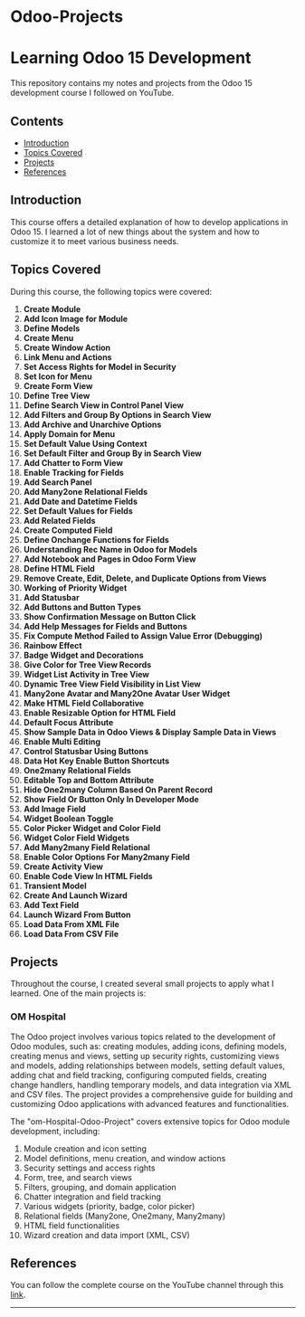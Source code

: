 # Odoo-Projects

# Learning Odoo 15 Development

This repository contains my notes and projects from the Odoo 15 development course I followed on YouTube.

## Contents
- [Introduction](#introduction)
- [Topics Covered](#topics-covered)
- [Projects](#projects)
- [References](#references)

## Introduction
This course offers a detailed explanation of how to develop applications in Odoo 15. I learned a lot of new things about the system and how to customize it to meet various business needs.

## Topics Covered
During this course, the following topics were covered:
1. **Create Module**
2. **Add Icon Image for Module**
3. **Define Models**
4. **Create Menu**
5. **Create Window Action**
6. **Link Menu and Actions**
7. **Set Access Rights for Model in Security**
8. **Set Icon for Menu**
9. **Create Form View**
10. **Define Tree View**
11. **Define Search View in Control Panel View**
12. **Add Filters and Group By Options in Search View**
13. **Add Archive and Unarchive Options**
14. **Apply Domain for Menu**
15. **Set Default Value Using Context**
16. **Set Default Filter and Group By in Search View**
17. **Add Chatter to Form View**
18. **Enable Tracking for Fields**
19. **Add Search Panel**
20. **Add Many2one Relational Fields**
21. **Add Date and Datetime Fields**
22. **Set Default Values for Fields**
23. **Add Related Fields**
24. **Create Computed Field**
25. **Define Onchange Functions for Fields**
26. **Understanding Rec Name in Odoo for Models**
27. **Add Notebook and Pages in Odoo Form View**
28. **Define HTML Field**
29. **Remove Create, Edit, Delete, and Duplicate Options from Views**
30. **Working of Priority Widget**
31. **Add Statusbar**
32. **Add Buttons and Button Types**
33. **Show Confirmation Message on Button Click**
34. **Add Help Messages for Fields and Buttons**
35. **Fix Compute Method Failed to Assign Value Error (Debugging)**
36. **Rainbow Effect**
37. **Badge Widget and Decorations**
38. **Give Color for Tree View Records**
39. **Widget List Activity in Tree View**
40. **Dynamic Tree View Field Visibility in List View**
41. **Many2one Avatar and Many2One Avatar User Widget**
42. **Make HTML Field Collaborative**
43. **Enable Resizable Option for HTML Field**
44. **Default Focus Attribute**
45. **Show Sample Data in Odoo Views & Display Sample Data in Views**
46. **Enable Multi Editing**
47. **Control Statusbar Using Buttons**
48. **Data Hot Key Enable Button Shortcuts**
49. **One2many Relational Fields**
50. **Editable Top and Bottom Attribute**
51. **Hide One2many Column Based On Parent Record**
52. **Show Field Or Button Only In Developer Mode**
53. **Add Image Field**
54. **Widget Boolean Toggle**
55. **Color Picker Widget and Color Field**
56. **Widget Color Field Widgets**
57. **Add Many2many Field Relational**
58. **Enable Color Options For Many2many Field**
59. **Create Activity View**
60. **Enable Code View In HTML Fields**
61. **Transient Model**
62. **Create And Launch Wizard**
63. **Add Text Field**
64. **Launch Wizard From Button**
65. **Load Data From XML File**
66. **Load Data From CSV File**






## Projects
Throughout the course, I created several small projects to apply what I learned. One of the main projects is:

### OM Hospital
The Odoo project involves various topics related to the development of Odoo modules, such as: creating modules, adding icons, defining models, creating menus and views, setting up security rights, customizing views and models, adding relationships between models, setting default values, adding chat and field tracking, configuring computed fields, creating change handlers, handling temporary models, and data integration via XML and CSV files. The project provides a comprehensive guide for building and customizing Odoo applications with advanced features and functionalities.

The "om-Hospital-Odoo-Project" covers extensive topics for Odoo module development, including:

1. Module creation and icon setting
2. Model definitions, menu creation, and window actions
3. Security settings and access rights
4. Form, tree, and search views
5. Filters, grouping, and domain application
6. Chatter integration and field tracking
7. Various widgets (priority, badge, color picker)
8. Relational fields (Many2one, One2many, Many2many)
9. HTML field functionalities
10. Wizard creation and data import (XML, CSV)

## References
You can follow the complete course on the YouTube channel through this [link](https://www.youtube.com/watch?v=DKxwcMxV02U&list=PLqRRLx0cl0hoZM788LH5M8q7KhiXPyuVU&pp=iAQB).

---
